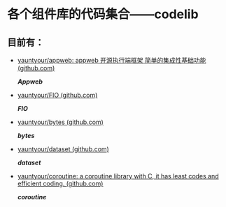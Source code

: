 # 各个组件库的代码集合——codelib

## 目前有：

- [yauntyour/appweb: appweb 开源执行端框架 简单的集成性基础功能 (github.com)](https://github.com/yauntyour/appweb)

  ***Appweb***

- [yauntyour/FIO (github.com)](https://github.com/yauntyour/FIO)

  ***FIO***

- [yauntyour/bytes (github.com)](https://github.com/yauntyour/bytes)

  ***bytes***

- [yauntyour/dataset (github.com)](https://github.com/yauntyour/dataset)

  ***dataset***
  
- [yauntyour/coroutine: a coroutine library with C, it has least codes and efficient coding. (github.com)](https://github.com/yauntyour/coroutine)

  ***coroutine***
